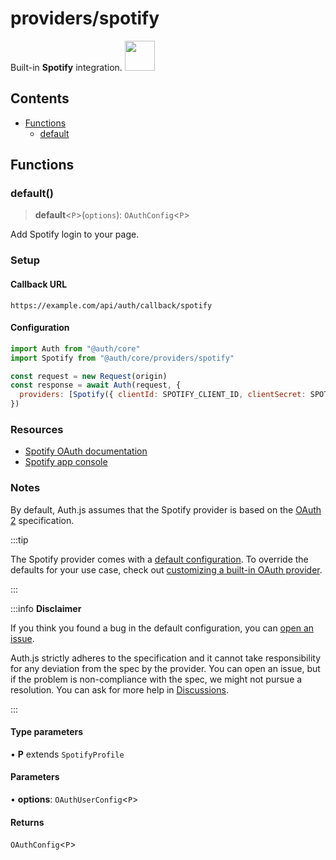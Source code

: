 # providers/spotify

<div style={{backgroundColor: "#000", display: "flex", justifyContent: "space-between", color: "#fff", padding: 16}}>
<span>Built-in <b>Spotify</b> integration.</span>
<a href="https://www.spotify.com/">
  <img style={{display: "block"}} src="https://authjs.dev/img/providers/spotify.svg" height="48" />
</a>
</div>

## Contents

- [Functions](spotify.md#functions)
    - [default](spotify.md#default)

## Functions

### default()

> **default**\<`P`\>(`options`): `OAuthConfig`\<`P`\>

Add Spotify login to your page.

### Setup

#### Callback URL
```
https://example.com/api/auth/callback/spotify
```

#### Configuration
```js
import Auth from "@auth/core"
import Spotify from "@auth/core/providers/spotify"

const request = new Request(origin)
const response = await Auth(request, {
  providers: [Spotify({ clientId: SPOTIFY_CLIENT_ID, clientSecret: SPOTIFY_CLIENT_SECRET })],
})
```

### Resources

- [Spotify OAuth documentation](https://developer.spotify.com/documentation/general/guides/authorization-guide)
- [Spotify app console](https://developer.spotify.com/dashboard/applications)

### Notes

By default, Auth.js assumes that the Spotify provider is
based on the [OAuth 2](https://www.rfc-editor.org/rfc/rfc6749.html) specification.

:::tip

The Spotify provider comes with a [default configuration](https://github.com/nextauthjs/next-auth/blob/main/packages/core/src/providers/spotify.ts).
To override the defaults for your use case, check out [customizing a built-in OAuth provider](https://authjs.dev/guides/providers/custom-provider#override-default-options).

:::

:::info **Disclaimer**

If you think you found a bug in the default configuration, you can [open an issue](https://authjs.dev/new/provider-issue).

Auth.js strictly adheres to the specification and it cannot take responsibility for any deviation from
the spec by the provider. You can open an issue, but if the problem is non-compliance with the spec,
we might not pursue a resolution. You can ask for more help in [Discussions](https://authjs.dev/new/github-discussions).

:::

#### Type parameters

• **P** extends `SpotifyProfile`

#### Parameters

• **options**: `OAuthUserConfig`\<`P`\>

#### Returns

`OAuthConfig`\<`P`\>
